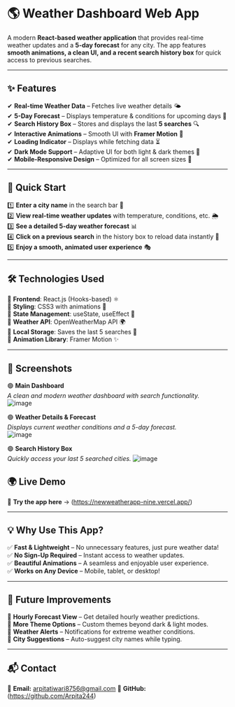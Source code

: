 # 🌎 Weather Dashboard Web App  

A modern **React-based weather application** that provides real-time weather updates and a **5-day forecast** for any city. The app features **smooth animations, a clean UI, and a recent search history box** for quick access to previous searches.  

---

## ✨ Features  

✔ **Real-time Weather Data** – Fetches live weather details 🌤️  
✔ **5-Day Forecast** – Displays temperature & conditions for upcoming days 📅  
✔ **Search History Box** – Stores and displays the last **5 searches** 🔍  
✔ **Interactive Animations** – Smooth UI with **Framer Motion** 🎨  
✔ **Loading Indicator** – Displays while fetching data ⏳  
✔ **Dark Mode Support** – Adaptive UI for both light & dark themes 🌙  
✔ **Mobile-Responsive Design** – Optimized for all screen sizes 📱  

---

## 🚀 Quick Start  

1️⃣ **Enter a city name** in the search bar 🔎  
2️⃣ **View real-time weather updates** with temperature, conditions, etc. 🌦️  
3️⃣ **See a detailed 5-day weather forecast** 📊  
4️⃣ **Click on a previous search** in the history box to reload data instantly 💾  
5️⃣ **Enjoy a smooth, animated user experience** 🎭  

---

## 🛠 Technologies Used  

🔹 **Frontend**: React.js (Hooks-based) ⚛️  
🔹 **Styling**: CSS3 with animations 🎨  
🔹 **State Management**: useState, useEffect 🔄  
🔹 **Weather API**: OpenWeatherMap API 🌍  
🔹 **Local Storage**: Saves the last 5 searches 📝  
🔹 **Animation Library**: Framer Motion ✨  

---

## 📸 Screenshots  

🟢 **Main Dashboard**  
_A clean and modern weather dashboard with search functionality._  
![image](https://github.com/user-attachments/assets/92aa008b-5d7d-46b7-ae22-f58b313e3c9c)


🟢 **Weather Details & Forecast**  
_Displays current weather conditions and a 5-day forecast._  
![image](https://github.com/user-attachments/assets/6c2274f7-11e6-4e0a-bb9f-418a0f48c33c)


🟢 **Search History Box**  
_Quickly access your last 5 searched cities._ 
![image](https://github.com/user-attachments/assets/da4037c2-ad8f-4349-827a-b47622cc1fb5)


## 🌍 Live Demo  

🔗 **Try the app here** → (https://newweatherapp-nine.vercel.app/)

---

## 💡 Why Use This App?  

✅ **Fast & Lightweight** – No unnecessary features, just pure weather data!  
✅ **No Sign-Up Required** – Instant access to weather updates.  
✅ **Beautiful Animations** – A seamless and enjoyable user experience.  
✅ **Works on Any Device** – Mobile, tablet, or desktop!  

---

## 🎯 Future Improvements  

🚀 **Hourly Forecast View** – Get detailed hourly weather predictions.  
🚀 **More Theme Options** – Custom themes beyond dark & light modes.  
🚀 **Weather Alerts** – Notifications for extreme weather conditions.  
🚀 **City Suggestions** – Auto-suggest city names while typing.  

---

## 📬 Contact  

📧 **Email:** arpitatiwari8756@gmail.com
🐙 **GitHub:** (https://github.com/Arpita244)  

